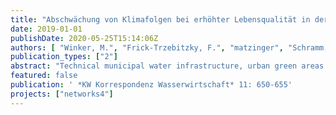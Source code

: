 ```yaml
---
title: "Abschwächung von Klimafolgen bei erhöhter Lebensqualität in der Stadt – das Potenzial von gekoppelten blau-grün-grauen Infrastrukturen"
date: 2019-01-01
publishDate: 2020-05-25T15:14:06Z
authors: [ "Winker, M.", "Frick-Trzebitzky, F.", "matzinger", "Schramm, E.", "Stieß, I." ]
publication_types: ["2"]
abstract: "Technical municipal water infrastructure, urban green areas and urban water bodies can be brought together in an optimized manner to deliver sustainable management of rainwater and domestic wastewater. Moreover, this approach allows urban areas to be designed in a way that leverages ecosystem services that reduce thermal load and thus contributes to a better quality of life despite climate change. To this end, suitable moduls from green and blue infrastructure have been rated in terms of their potential and explained using examples. By defly coupling these elements, their respective strengths can be pooled to unlock synergies. Integrated planning processes that may adopt different approaches help to weaken the impacts of climate change and allow the development of the different infrastructures to be more closely interlinked."
featured: false
publication: ' *KW Korrespondenz Wasserwirtschaft* 11: 650-655'
projects: ["networks4"]
---
```


